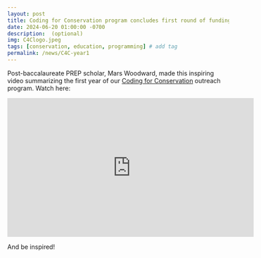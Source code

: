 ```yaml
---
layout: post
title: Coding for Conservation program concludes first round of funding. Watch our summary video!
date: 2024-06-20 01:00:00 -0700
description:  (optional)
img: C4Clogo.jpeg
tags: [conservation, education, programming] # add tag
permalink: /news/C4C-year1
---
```


Post-baccalaureate PREP scholar, Mars Woodward, made this inspiring video summarizing the first year of our <a href="https://www.coding4conservation.org" target="_blank">Coding for Conservation</a> outreach program. Watch here:

<iframe width="560" height="315" src="https://www.youtube.com/watch?v=_n2-J6PjBsI" title="C4C video" frameborder="0" allow="accelerometer; autoplay; clipboard-write; encrypted-media; gyroscope; picture-in-picture; web-share" allowfullscreen></iframe>

And be inspired!

